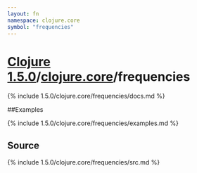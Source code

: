 ```yaml
---
layout: fn
namespace: clojure.core
symbol: "frequencies"
---
```


# [Clojure 1.5.0](../../)/[clojure.core](../)/frequencies

{% include 1.5.0/clojure.core/frequencies/docs.md %}

##Examples

{% include 1.5.0/clojure.core/frequencies/examples.md %}
## Source
{% include 1.5.0/clojure.core/frequencies/src.md %}

